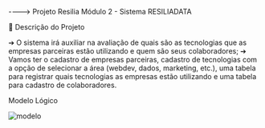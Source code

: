 ----> Projeto Resilia Módulo 2 - Sistema RESILIADATA

📌 Descrição do Projeto

➔ O sistema irá auxiliar na avaliação de quais são as tecnologias que as empresas parceiras
estão utilizando e quem são seus colaboradores;
➔ Vamos ter o cadastro de empresas parceiras, cadastro de tecnologias com a opção de
selecionar a área (webdev, dados, marketing, etc.), uma tabela para registrar quais
tecnologias as empresas estão utilizando e uma tabela para cadastro de colaboradores.

Modelo Lógico

![modelo](https://github.com/KARLANAO/projeto_resiliadata/assets/112179212/e489b13b-442a-4a87-9b64-27b1baf0f60c)

